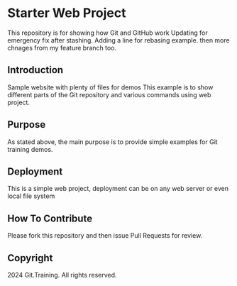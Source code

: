 # Starter Web Project

This repository is for showing how Git and GitHub work
Updating for emergency fix after stashing.
Adding a line for rebasing example. then more chnages from my feature branch too.
## Introduction

Sample website with plenty of files for demos
This example is to show different parts of the Git repository and various commands using web project.


## Purpose

As stated above, the main purpose is to provide simple examples for Git training demos.

## Deployment

This is a simple web project, deployment can be on any web server or even local file system

## How To Contribute

Please fork this repository and then issue Pull Requests for review.

## Copyright

2024 Git.Training. All rights reserved.

